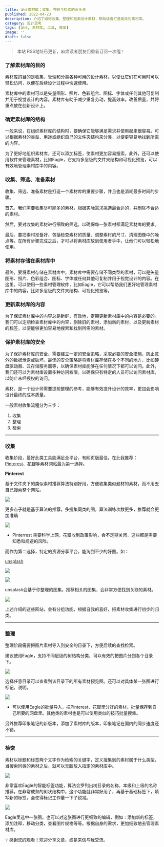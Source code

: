```yaml
---
title: 设计素材库：收集、整理与检索的三步法
published: 2022-04-23
description: 介绍了如何收集、整理和检索设计素材，帮助读者打造高效的素材库。
category: 设计思考
tags: [设计, 素材库, 工具, 效率]
image: ''
draft: false
---
```


> 本站 RSS地址已更新，麻烦读者朋友们重新订阅一次喔！

### 了解素材库的目的

素材库的目的是收集、管理和分类各种可用的设计素材，以便让它们在可用时可以轻松访问，以便在后续设计过程中快速使用。

素材库中的素材可以是矢量图形、照片、色彩组合、图标、字体或任何其他可复制并用于视觉设计的内容。素材库有助于减少重复劳动，提高效率，改善质量，并将重点放在创新设计上。

### 确定素材库的结构

一般来说，在组织素材库的结构时，要确保它能够满足需求并使用起来很容易。可以根据素材的类型、用途或组织自己的文件夹结构来分类，以便更容易地找到所需的内容。

为了更好地组织素材库，还可以添加标签，使素材更加容易搜索。此外，还可以使用软件来管理素材，比如Eagle，它支持多层级的文件夹结构和可视化预览，可以有效地管理素材库中的内容。

### 收集、筛选、准备素材

收集、筛选、准备素材是打造一个素材库的重要步骤，并且也是消耗最多时间的步骤。

首先，我们需要收集尽可能多的素材，根据实际需求挑选最合适的，并删除不合适的素材。

然后，要对收集的素材进行细致的筛选，以确保每一张素材都满足素材库的要求。

最后，要把素材准备好，包括检查素材的质量、调整素材的尺寸、清理图像中的噪点等。在所有步骤完成之后，才可以将素材库放到使用者手中，让他们可以轻松地使用。

### 将素材存储在素材库中

最终，要将素材存储在素材库中，素材库中需要存储不同类型的素材，可以是矢量图形、照片、色彩组合、图标、字体或任何其他可复制并用于视觉设计的内容。在这里，可以使用一些素材管理软件，比如Eagle，它可以帮助我们更好地管理素材库中的内容，比如多层级的文件夹结构、可视化预览等。

### 更新素材库的内容

为了保证素材库中的内容总是新鲜，有效地，定期更新素材库中的内容是必要的。我们可以定期检查素材库中的内容，删除旧的素材，添加新的素材，以及更新素材的标签，以便能够更加容易地搜索和找到所需的素材。

### 保护素材库的安全

为了保护素材库的安全，需要建立一定的安全策略，采取必要的安全措施，防止意外的数据泄露或破坏。最佳的安全策略是将素材库存储在多个不同的地方，比如硬盘驱动器、云存储服务器等，以确保素材库能够在任何情况下都可以访问。此外，我们还可以为素材库设置多种访问权限，以确保只有特定的人员可以访问素材库，以防止未经授权的访问。

素材，是一个设计师需要提前整理的参考，能够有效提升设计的效率，更加会影响设计最终的成本质量。

一般素材收集流程分为三步：

1. 收集
2. 整理
3. 检索

---

### 收集

收集阶段，最好此类工具能满足全平台，有网页版最佳，在此我推荐：[Pinterest](https://www.pinterest.com/)、[花瓣](https://huaban.com/)等素材网站最为第一选择。

**Pinterest**

基于文件夹下的类似素材推荐算法特别好用，方便收集类似题材的素材，而不用去自己搜索整个网站。

![](https://blog-1259751088.cos.ap-shanghai.myqcloud.com/20200225041048.jpg)

更多点子就是基于算法的推荐，多搜集同类的图，算法训练次数更多，推荐就会更加准确

![](https://blog-1259751088.cos.ap-shanghai.myqcloud.com/20200225041047.jpg)

- Pinterrest 需要科学上网，花瓣收到政策影响，会不定期关闭，这些都是需要知悉和规避的风险。

而作为第二选择，特定的资源分享平台，能淘到不少的好图。如：

[unsplash](https://unsplash.com/)

![](https://blog-1259751088.cos.ap-shanghai.myqcloud.com/20200225041052.jpg)

![](https://blog-1259751088.cos.ap-shanghai.myqcloud.com/20200225041049.jpg)

unsplash会基于你整理的图集，推荐相关的图集，会非常方便找到关联的素材。

![](https://blog-1259751088.cos.ap-shanghai.myqcloud.com/20200225041046.jpg)

上述介绍的这些网站，会有分组功能，根据自我的喜好，把素材收集进行初步的归类。

---

### 整理

整理阶段需要把图片素材导入到安全的目录下，方便后续的查找检索。

建议使用Eagle，支持不同层级的树结构分类，可以有效的把图片分到各个目录下。

![](https://blog-1259751088.cos.ap-shanghai.myqcloud.com/20200225041045.jpg)

选择任意目录可以查看到该目录下的所有素材预览图。还可以对具体某一张图进行标记，说明。

![](https://blog-1259751088.cos.ap-shanghai.myqcloud.com/20200225041051.jpg)

- 可以使用Eagle的批量导入，把Pinterest、花瓣里分好的素材，批量保存到自己所要的网盘里。其他类的素材也是可以使用类似的技巧批量搜集。

另外推荐印象笔记的新版本，添加了素材库的版本，印象笔记在国内的同步速度还不错。

---

### 检索

素材以标题和标签两个文字作为检索的关键字，定义搜集到的素材属于什么类型，当搜索同类的素材之后，就可以无脑放入指定的素材库中。

![](https://blog-1259751088.cos.ap-shanghai.myqcloud.com/20200225041044.jpg)

非常喜欢Eagle的智能标签功能，算法会罗列出树目录的名称，本级和上级的名称推荐。在非常成熟的树状结构中，这个功能就非常好用了，再基于基础标签下，填写新的标签，会使得标记工作量一下子锐减。

![](https://blog-1259751088.cos.ap-shanghai.myqcloud.com/20200225041050.jpg)

Eagle里选中一张图，也可以对这张图进行更细致的编辑，例如：添加新的标签，添加注释，移动分类，查看图片规格等等。根据自身的需求，更加细致地去管理素材库。


💡 感谢您的观看！欢迎分享文章，或是来信与我交流。